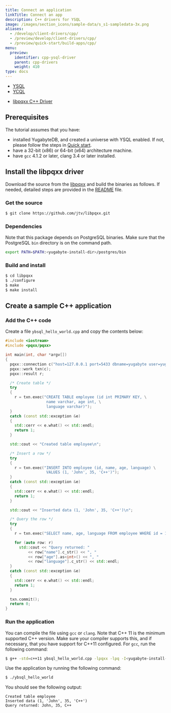 ```yaml
---
title: Connect an application
linkTitle: Connect an app
description: C++ drivers for YSQL
image: /images/section_icons/sample-data/s_s1-sampledata-3x.png
aliases:
  - /develop/client-drivers/cpp/
  - /preview/develop/client-drivers/cpp/
  - /preview/quick-start/build-apps/cpp/
menu:
  preview:
    identifier: cpp-ysql-driver
    parent: cpp-drivers
    weight: 410
type: docs
---
```


<div class="custom-tabs tabs-style-2">
  <ul class="tabs-name">
    <li class="active">
      <a href="../ysql/" class="nav-link">
        YSQL
      </a>
    </li>
    <li>
      <a href="../ycql/" class="nav-link">
        YCQL
      </a>
    </li>
  </ul>
</div>

<ul class="nav nav-tabs-alt nav-tabs-yb">
  <li >
    <a href="../ysql/" class="nav-link active">
      <i class="icon-postgres" aria-hidden="true"></i>
      libpqxx C++ Driver
    </a>
  </li>
</ul>

## Prerequisites

The tutorial assumes that you have:

- installed YugabyteDB, and created a universe with YSQL enabled. If not, please follow the steps in [Quick start](../../../quick-start/).
- have a 32-bit (x86) or 64-bit (x64) architecture machine.
- have `gcc` 4.1.2 or later, clang 3.4 or later installed.

## Install the libpqxx driver

Download the source from the [libpqxx](https://github.com/jtv/libpqxx) and build the binaries as follows. If needed, detailed steps are provided in the [README](https://github.com/jtv/libpqxx/blob/master/README.md) file.

### Get the source

```sh
$ git clone https://github.com/jtv/libpqxx.git
```

### Dependencies

Note that this package depends on PostgreSQL binaries. Make sure that the PostgreSQL `bin` directory is on the command path.

```sh
export PATH=$PATH:<yugabyte-install-dir>/postgres/bin
```

### Build and install

```sh
$ cd libpqxx
$ ./configure
$ make
$ make install
```

## Create a sample C++ application

### Add the C++ code

Create a file `ybsql_hello_world.cpp` and copy the contents below:

```cpp
#include <iostream>
#include <pqxx/pqxx>

int main(int, char *argv[])
{
  pqxx::connection c("host=127.0.0.1 port=5433 dbname=yugabyte user=yugabyte password=yugabyte");
  pqxx::work txn(c);
  pqxx::result r;

  /* Create table */
  try
  {
    r = txn.exec("CREATE TABLE employee (id int PRIMARY KEY, \
                  name varchar, age int, \
                  language varchar)");
  }
  catch (const std::exception &e)
  {
    std::cerr << e.what() << std::endl;
    return 1;
  }

  std::cout << "Created table employee\n";

  /* Insert a row */
  try
  {
    r = txn.exec("INSERT INTO employee (id, name, age, language) \
                  VALUES (1, 'John', 35, 'C++')");
  }
  catch (const std::exception &e)
  {
    std::cerr << e.what() << std::endl;
    return 1;
  }

  std::cout << "Inserted data (1, 'John', 35, 'C++')\n";

  /* Query the row */
  try
  {
    r = txn.exec("SELECT name, age, language FROM employee WHERE id = 1");

    for (auto row: r)
      std::cout << "Query returned: "
          << row["name"].c_str() << ", "
          << row["age"].as<int>() << ", "
          << row["language"].c_str() << std::endl;
  }
  catch (const std::exception &e)
  {
    std::cerr << e.what() << std::endl;
    return 1;
  }

  txn.commit();
  return 0;
}
```

### Run the application

You can compile the file using `gcc` or `clang`. Note that C++ 11 is the minimum supported C++ version. Make sure your compiler supports this, and if necessary, that you have support for C++11 configured. For `gcc`, run the following command:

```sh
$ g++ -std=c++11 ybsql_hello_world.cpp -lpqxx -lpq -I<yugabyte-install-dir>/postgres/include -o ybsql_hello_world
```

Use the application by running the following command:

```sh
$ ./ybsql_hello_world
```

You should see the following output:

```output
Created table employee
Inserted data (1, 'John', 35, 'C++')
Query returned: John, 35, C++
```
